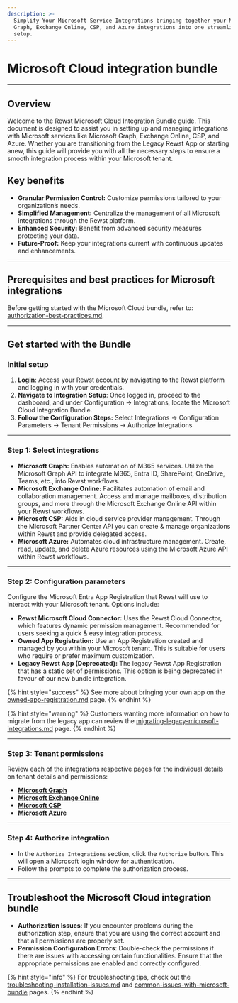 ```yaml
---
description: >-
  Simplify Your Microsoft Service Integrations bringing together your Microsoft
  Graph, Exchange Online, CSP, and Azure integrations into one streamlined
  setup.
---
```


# Microsoft Cloud integration bundle

***

## Overview

Welcome to the Rewst Microsoft Cloud Integration Bundle guide. This document is designed to assist you in setting up and managing integrations with Microsoft services like Microsoft Graph, Exchange Online, CSP, and Azure. Whether you are transitioning from the Legacy Rewst App or starting anew, this guide will provide you with all the necessary steps to ensure a smooth integration process within your Microsoft tenant.

## Key benefits

* **Granular Permission Control:** Customize permissions tailored to your organization’s needs.
* **Simplified Management:** Centralize the management of all Microsoft integrations through the Rewst platform.
* **Enhanced Security:** Benefit from advanced security measures protecting your data.
* **Future-Proof:** Keep your integrations current with continuous updates and enhancements.

***

## **Prerequisites and best practices for Microsoft integrations**

Before getting started with the Microsoft Cloud bundle, refer to: [authorization-best-practices.md](authorization-best-practices.md "mention").

***

## Get started with the Bundle

### **Initial setup**

1. **Login**: Access your Rewst account by navigating to the Rewst platform and logging in with your credentials.
2. **Navigate to Integration Setup**: Once logged in, proceed to the dashboard, and under Configuration -> Integrations, locate the Microsoft Cloud Integration Bundle.
3. **Follow the Configuration Steps:** Select Integrations -> Configuration Parameters -> Tenant Permissions -> Authorize Integrations

***

### Step 1: Select integrations

* **Microsoft Graph:** Enables automation of M365 services. Utilize the Microsoft Graph API to integrate M365, Entra ID, SharePoint, OneDrive, Teams, etc., into Rewst workflows.
* **Microsoft Exchange Online:** Facilitates automation of email and collaboration management. Access and manage mailboxes, distribution groups, and more through the Microsoft Exchange Online API within your Rewst workflows.
* **Microsoft CSP:** Aids in cloud service provider management. Through the Microsoft Partner Center API you can create & manage organizations within Rewst and provide delegated access.
* **Microsoft Azure:** Automates cloud infrastructure management. Create, read, update, and delete Azure resources using the Microsoft Azure API within Rewst workflows.

***

### Step 2: Configuration parameters

Configure the Microsoft Entra App Registration that Rewst will use to interact with your Microsoft tenant. Options include:

* **Rewst Microsoft Cloud Connector:** Uses the Rewst Cloud Connector, which features dynamic permission management. Recommended for users seeking a quick & easy integration process.
* **Owned App Registration:** Use an App Registration created and managed by you within your Microsoft tenant. This is suitable for users who require or prefer maximum customization.
* **Legacy Rewst App (Deprecated):** The legacy Rewst App Registration that has a static set of permissions. This option is being deprecated in favour of our new bundle integration.

{% hint style="success" %}
See more about bringing your own app on the [owned-app-registration.md](owned-app-registration.md "mention") page.
{% endhint %}

{% hint style="warning" %}
Customers wanting more information on how to migrate from the legacy app can review the [migrating-legacy-microsoft-integrations.md](migrating-legacy-microsoft-integrations.md "mention") page.
{% endhint %}

***

### Step 3: Tenant permissions&#x20;

Review each of the integrations respective pages for the individual details on tenant details and permissions:

* [**Microsoft Graph**](microsoft-graph/microsoft-graph-integration-setup.md)&#x20;
* [**Microsoft Exchange Online**](microsoft-exchange-online/microsoft-exchange-online.md)
* [**Microsoft CSP**](microsoft-csp/microsoft-csp-integration-setup.md)
* [**Microsoft Azure**](microsoft-azure/microsoft-azure-integration-setup.md)

***

### **Step 4: Authorize integration**

* In the `Authorize Integrations` section, click the `Authorize` button. This will open a Microsoft login window for authentication.
* Follow the prompts to complete the authorization process.

***

## **Troubleshoot the Microsoft Cloud integration bundle**

* **Authorization Issues**: If you encounter problems during the authorization step, ensure that you are using the correct account and that all permissions are properly set.
* **Permission Configuration Errors**: Double-check the permissions if there are issues with accessing certain functionalities. Ensure that the appropriate permissions are enabled and correctly configured.

{% hint style="info" %}
For troubleshooting tips, check out the [troubleshooting-installation-issues.md](common-issues-with-microsoft-bundle/troubleshooting-installation-issues.md "mention") and [common-issues-with-microsoft-bundle](common-issues-with-microsoft-bundle/ "mention") pages.
{% endhint %}
